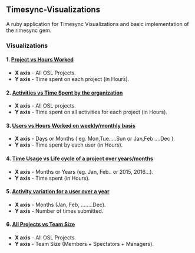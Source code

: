 ## Timesync-Visualizations

A ruby application for Timesync Visualizations and basic implementation of the rimesync gem.

### Visualizations

#### 1. [Project vs Hours Worked](http://bl.ocks.org/iCHAIT/10986ac3f8172a6344e5)

* **X axis** - All OSL Projects.
* **Y axis** - Time spent on each project (in Hours).

#### 2. [Activities vs Time Spent by the organization](http://bl.ocks.org/iCHAIT/c20b42f2b8225a2617e4)

* **X axis** - All OSL projects.
* **Y axis** - Time spent on all activities for each project (in Hours).

#### 3. [Users vs Hours Worked on weekly/monthly basis](http://bl.ocks.org/iCHAIT/ae2c65c9fbf0915c1e24)

* **X axis** - Days or Months ( eg. Mon,Tue.....Sun or Jan,Feb ....Dec ).
* **Y axis** - Time spent by each user (in Hours).

#### 4. [Time Usage vs Life cycle of a project over years/months](http://bl.ocks.org/iCHAIT/0c8e0312a89e76d27546)

* **X axis** - Months or Years (eg. Jan, Feb.. or 2015, 2016...).
* **Y axis** - Time spent (in Hours).

#### 5. [Activity variation for a user over a year](http://bl.ocks.org/iCHAIT/189263ff30e95d2d6143)

* **X axis** - Months (Jan, Feb, ........Dec).
* **Y axis** - Number of times submitted.

#### 6. [All Projects vs Team Size](http://bl.ocks.org/iCHAIT/009adef6bb6121dc5819)

* **X axis** - All OSL Projects.
* **Y axis** - Team Size (Members + Spectators + Managers).
